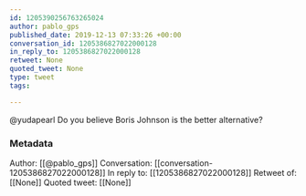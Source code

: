 ```yaml
---
id: 1205390256763265024
author: pablo_gps
published_date: 2019-12-13 07:33:26 +00:00
conversation_id: 1205386827022000128
in_reply_to: 1205386827022000128
retweet: None
quoted_tweet: None
type: tweet
tags:

---
```


@yudapearl Do you believe Boris Johnson is the better alternative?

### Metadata

Author: [[@pablo_gps]]
Conversation: [[conversation-1205386827022000128]]
In reply to: [[1205386827022000128]]
Retweet of: [[None]]
Quoted tweet: [[None]]
